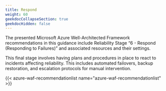 ```yaml
---
title: Respond
weight: 60
geekdocCollapseSection: true
geekdocHidden: false
---
```


The presented Microsoft Azure Well-Architected Framework recommendations in this guidance include Reliability Stage “6 - Respond (Responding to Failures)” and associated resources and their settings.

This final stage involves having plans and procedures in place to react to incidents affecting reliability. This includes automated failovers, backup restoration, and escalation protocols for manual intervention.

{{< azure-waf-recommendationlist name="azure-waf-recommendationlist" >}}
